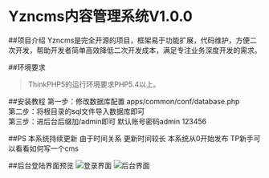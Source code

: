 # Yzncms内容管理系统V1.0.0

##项目介绍
Yzncms是完全开源的项目，框架易于功能扩展，代码维护，方便二次开发，帮助开发者简单高效降低二次开发成本，满足专注业务深度开发的需求。

##环境要求
> ThinkPHP5的运行环境要求PHP5.4以上。

##安装教程
第一步：修改数据库配置 apps/common/conf/database.php  
第二步：将根目录的sql文件导入数据库即可  
第三步：进后台后缀加/admin即可  默认账号密码admin  123456  

##PS
本系统持续更新 由于时间关系 更新时间较长
本系统从0开始发布  TP新手可以看看如何写一个cms

##后台登陆界面预览
![登录界面](http://git.oschina.net/uploads/images/2017/0328/112350_1559e31d_555541.jpeg "登录界面")
![后台界面](https://git.oschina.net/uploads/images/2017/0414/164346_5e7fc4b7_555541.png "后台界面")